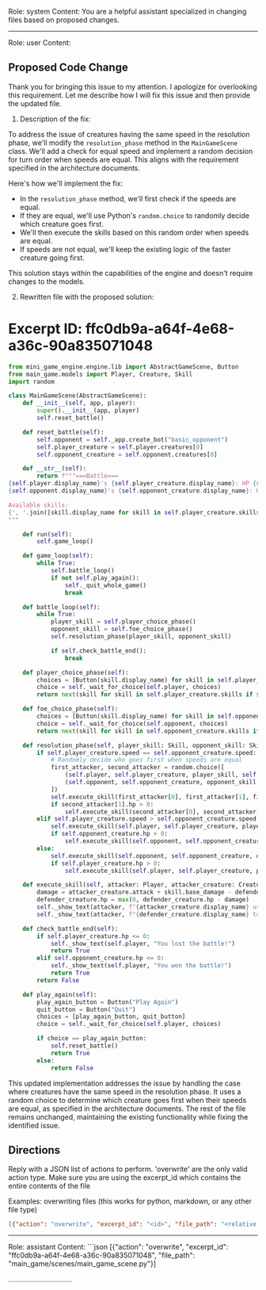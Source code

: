 Role: system
Content: You are a helpful assistant specialized in changing files based on proposed changes.
__________________
Role: user
Content: 
## Proposed Code Change
Thank you for bringing this issue to my attention. I apologize for overlooking this requirement. Let me describe how I will fix this issue and then provide the updated file.

1. Description of the fix:

To address the issue of creatures having the same speed in the resolution phase, we'll modify the `resolution_phase` method in the `MainGameScene` class. We'll add a check for equal speed and implement a random decision for turn order when speeds are equal. This aligns with the requirement specified in the architecture documents.

Here's how we'll implement the fix:
- In the `resolution_phase` method, we'll first check if the speeds are equal.
- If they are equal, we'll use Python's `random.choice` to randomly decide which creature goes first.
- We'll then execute the skills based on this random order when speeds are equal.
- If speeds are not equal, we'll keep the existing logic of the faster creature going first.

This solution stays within the capabilities of the engine and doesn't require changes to the models.

2. Rewritten file with the proposed solution:

# Excerpt ID: ffc0db9a-a64f-4e68-a36c-90a835071048
```python main_game/scenes/main_game_scene.py
from mini_game_engine.engine.lib import AbstractGameScene, Button
from main_game.models import Player, Creature, Skill
import random

class MainGameScene(AbstractGameScene):
    def __init__(self, app, player):
        super().__init__(app, player)
        self.reset_battle()

    def reset_battle(self):
        self.opponent = self._app.create_bot("basic_opponent")
        self.player_creature = self.player.creatures[0]
        self.opponent_creature = self.opponent.creatures[0]

    def __str__(self):
        return f"""===Battle===
{self.player.display_name}'s {self.player_creature.display_name}: HP {self.player_creature.hp}/{self.player_creature.max_hp}
{self.opponent.display_name}'s {self.opponent_creature.display_name}: HP {self.opponent_creature.hp}/{self.opponent_creature.max_hp}

Available skills:
{', '.join([skill.display_name for skill in self.player_creature.skills])}
"""

    def run(self):
        self.game_loop()

    def game_loop(self):
        while True:
            self.battle_loop()
            if not self.play_again():
                self._quit_whole_game()
                break

    def battle_loop(self):
        while True:
            player_skill = self.player_choice_phase()
            opponent_skill = self.foe_choice_phase()
            self.resolution_phase(player_skill, opponent_skill)

            if self.check_battle_end():
                break

    def player_choice_phase(self):
        choices = [Button(skill.display_name) for skill in self.player_creature.skills]
        choice = self._wait_for_choice(self.player, choices)
        return next(skill for skill in self.player_creature.skills if skill.display_name == choice.display_name)

    def foe_choice_phase(self):
        choices = [Button(skill.display_name) for skill in self.opponent_creature.skills]
        choice = self._wait_for_choice(self.opponent, choices)
        return next(skill for skill in self.opponent_creature.skills if skill.display_name == choice.display_name)

    def resolution_phase(self, player_skill: Skill, opponent_skill: Skill):
        if self.player_creature.speed == self.opponent_creature.speed:
            # Randomly decide who goes first when speeds are equal
            first_attacker, second_attacker = random.choice([
                (self.player, self.player_creature, player_skill, self.opponent, self.opponent_creature, opponent_skill),
                (self.opponent, self.opponent_creature, opponent_skill, self.player, self.player_creature, player_skill)
            ])
            self.execute_skill(first_attacker[0], first_attacker[1], first_attacker[2], second_attacker[1])
            if second_attacker[1].hp > 0:
                self.execute_skill(second_attacker[0], second_attacker[1], second_attacker[2], first_attacker[1])
        elif self.player_creature.speed > self.opponent_creature.speed:
            self.execute_skill(self.player, self.player_creature, player_skill, self.opponent_creature)
            if self.opponent_creature.hp > 0:
                self.execute_skill(self.opponent, self.opponent_creature, opponent_skill, self.player_creature)
        else:
            self.execute_skill(self.opponent, self.opponent_creature, opponent_skill, self.player_creature)
            if self.player_creature.hp > 0:
                self.execute_skill(self.player, self.player_creature, player_skill, self.opponent_creature)

    def execute_skill(self, attacker: Player, attacker_creature: Creature, skill: Skill, defender_creature: Creature):
        damage = attacker_creature.attack + skill.base_damage - defender_creature.defense
        defender_creature.hp = max(0, defender_creature.hp - damage)
        self._show_text(attacker, f"{attacker_creature.display_name} used {skill.display_name}!")
        self._show_text(attacker, f"{defender_creature.display_name} took {damage} damage!")

    def check_battle_end(self):
        if self.player_creature.hp <= 0:
            self._show_text(self.player, "You lost the battle!")
            return True
        elif self.opponent_creature.hp <= 0:
            self._show_text(self.player, "You won the battle!")
            return True
        return False

    def play_again(self):
        play_again_button = Button("Play Again")
        quit_button = Button("Quit")
        choices = [play_again_button, quit_button]
        choice = self._wait_for_choice(self.player, choices)

        if choice == play_again_button:
            self.reset_battle()
            return True
        else:
            return False
```

This updated implementation addresses the issue by handling the case where creatures have the same speed in the resolution phase. It uses a random choice to determine which creature goes first when their speeds are equal, as specified in the architecture documents. The rest of the file remains unchanged, maintaining the existing functionality while fixing the identified issue.

## Directions
Reply with a JSON list of actions to perform. 'overwrite' are the only valid action type. 
Make sure you are using the excerpt_id which contains the entire contents of the file

Examples:
overwriting files (this works for python, markdown, or any other file type)
```json output_example1
[{"action": "overwrite", "excerpt_id": "<id>", "file_path": "<relative file path>"}]
```

__________________
Role: assistant
Content: ```json
[{"action": "overwrite", "excerpt_id": "ffc0db9a-a64f-4e68-a36c-90a835071048", "file_path": "main_game/scenes/main_game_scene.py"}]
```
__________________
